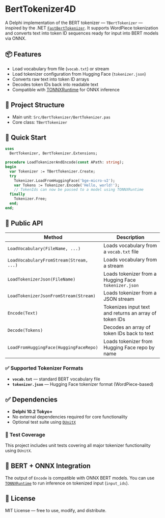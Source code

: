 # BertTokenizer4D

A Delphi implementation of the BERT tokenizer — `TBertTokenizer` — inspired by the .NET [`FastBertTokenizer`](https://github.com/georg-jung/FastBertTokenizer). It supports WordPiece tokenization and converts text into token ID sequences ready for input into BERT models via ONNX.

## 📦 Features

* Load vocabulary from file (`vocab.txt`) or stream
* Load tokenizer configuration from Hugging Face (`tokenizer.json`)
* Converts raw text into token ID arrays
* Decodes token IDs back into readable text
* Compatible with [TONNXRuntime](https://github.com/hshatti/TONNXRuntime) for ONNX inference

## 📁 Project Structure

* Main unit: `Src/BertTokenizer/BertTokenizer.pas`
* Core class: `TBertTokenizer`

## 🚀 Quick Start

```pascal
uses
  BertTokenizer, BertTokenizer.Extensions;

procedure LoadTokenizerAndEncode(const APath: string);
begin
  var Tokenizer := TBertTokenizer.Create;
  try 
    Tokenizer.LoadFromHuggingFace('bge-micro-v2');
    var Tokens := Tokenizer.Encode('Hello, world!');
    // TokenIds can now be passed to a model using TONNXRuntime
  finally
    Tokenizer.Free;
  end;
end;
```

## 🧠 Public API

| Method                                  | Description                                            |
| --------------------------------------- | ------------------------------------------------------ |
| `LoadVocabulary(FileName, ...)`         | Loads vocabulary from a `vocab.txt` file               |
| `LoadVocabularyFromStream(Stream, ...)` | Loads vocabulary from a stream                         |
| `LoadTokenizerJson(FileName)`           | Loads tokenizer from a Hugging Face `tokenizer.json`   |
| `LoadTokenizerJsonFromStream(Stream)`   | Loads tokenizer from a JSON stream                     |
| `Encode(Text)`                          | Tokenizes input text and returns an array of token IDs |
| `Decode(Tokens)`                        | Decodes an array of token IDs back to text             |
| `LoadFromHuggingFace(HuggingFaceRepo)`  | Loads tokenizer from Hugging Face repo by name         |

### ✅ Supported Tokenizer Formats

* **`vocab.txt`** — standard BERT vocabulary file
* **`tokenizer.json`** — Hugging Face tokenizer format (WordPiece-based)

## ✅ Dependencies

* **Delphi 10.2 Tokyo+**
* No external dependencies required for core functionality
* Optional test suite using [`DUnitX`](https://github.com/VSoftTechnologies/DUnitX)

### 🧪 Test Coverage

This project includes unit tests covering all major tokenizer functionality using `DUnitX`.

## 🤖 BERT + ONNX Integration

The output of `Encode` is compatible with ONNX BERT models. You can use [`TONNXRuntime`](https://github.com/hshatti/TONNXRuntime) to run inference on tokenized input (`input_ids`).

## 📄 License

MIT License — free to use, modify, and distribute.